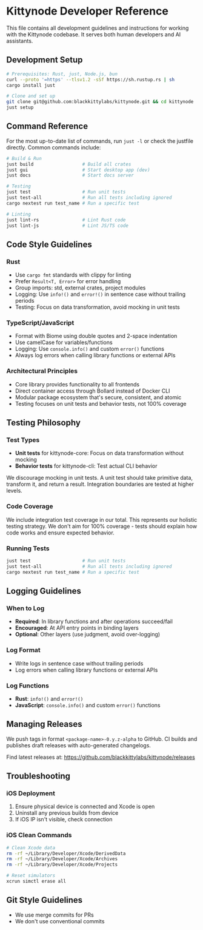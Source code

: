 # Kittynode Developer Reference

This file contains all development guidelines and instructions for working with the Kittynode codebase. It serves both human developers and AI assistants.

## Development Setup
```bash
# Prerequisites: Rust, just, Node.js, bun
curl --proto '=https' --tlsv1.2 -sSf https://sh.rustup.rs | sh
cargo install just

# Clone and set up
git clone git@github.com:blackkittylabs/kittynode.git && cd kittynode
just setup
```

## Command Reference
For the most up-to-date list of commands, run `just -l` or check the justfile directly.
Common commands include:

```bash
# Build & Run
just build                  # Build all crates  
just gui                    # Start desktop app (dev)
just docs                   # Start docs server

# Testing
just test                   # Run unit tests
just test-all               # Run all tests including ignored
cargo nextest run test_name # Run a specific test

# Linting
just lint-rs                # Lint Rust code
just lint-js                # Lint JS/TS code
```

## Code Style Guidelines

### Rust
- Use `cargo fmt` standards with clippy for linting
- Prefer `Result<T, Error>` for error handling
- Group imports: std, external crates, project modules
- Logging: Use `info!()` and `error!()` in sentence case without trailing periods
- Testing: Focus on data transformation, avoid mocking in unit tests

### TypeScript/JavaScript
- Format with Biome using double quotes and 2-space indentation
- Use camelCase for variables/functions
- Logging: Use `console.info()` and custom `error()` functions
- Always log errors when calling library functions or external APIs

### Architectural Principles
- Core library provides functionality to all frontends
- Direct container access through Bollard instead of Docker CLI
- Modular package ecosystem that's secure, consistent, and atomic
- Testing focuses on unit tests and behavior tests, not 100% coverage

## Testing Philosophy

### Test Types
- **Unit tests** for kittynode-core: Focus on data transformation without mocking
- **Behavior tests** for kittynode-cli: Test actual CLI behavior

We discourage mocking in unit tests. A unit test should take primitive data, transform it, and return a result. Integration boundaries are tested at higher levels.

### Code Coverage
We include integration test coverage in our total. This represents our holistic testing strategy. We don't aim for 100% coverage - tests should explain how code works and ensure expected behavior.

### Running Tests
```bash
just test                   # Run unit tests
just test-all               # Run all tests including ignored
cargo nextest run test_name # Run a specific test
```

## Logging Guidelines

### When to Log
- **Required**: In library functions and after operations succeed/fail
- **Encouraged**: At API entry points in binding layers
- **Optional**: Other layers (use judgment, avoid over-logging)

### Log Format
- Write logs in sentence case without trailing periods
- Log errors when calling library functions or external APIs

### Log Functions
- **Rust**: `info!()` and `error!()`
- **JavaScript**: `console.info()` and custom `error()` functions

## Managing Releases

We push tags in format `<package-name>-0.y.z-alpha` to GitHub. CI builds and publishes draft releases with auto-generated changelogs.

Find latest releases at: https://github.com/blackkittylabs/kittynode/releases

## Troubleshooting

### iOS Deployment
1. Ensure physical device is connected and Xcode is open
2. Uninstall any previous builds from device
3. If iOS IP isn't visible, check connection

### iOS Clean Commands
```bash
# Clean Xcode data
rm -rf ~/Library/Developer/Xcode/DerivedData
rm -rf ~/Library/Developer/Xcode/Archives
rm -rf ~/Library/Developer/Xcode/Projects

# Reset simulators
xcrun simctl erase all
```

## Git Style Guidelines
- We use merge commits for PRs
- We don't use conventional commits
